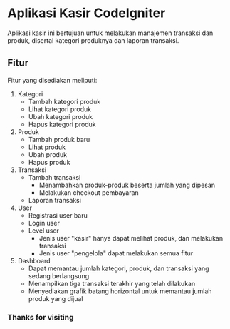 # Aplikasi Kasir CodeIgniter

Aplikasi kasir ini bertujuan untuk melakukan manajemen transaksi dan produk, disertai kategori produknya dan laporan transaksi.

## Fitur
Fitur yang disediakan meliputi:
1. Kategori
    * Tambah kategori produk
    * Lihat kategori produk
    * Ubah kategori produk
    * Hapus kategori produk
2. Produk
    * Tambah produk baru
    * Lihat produk
    * Ubah produk
    * Hapus produk
3. Transaksi 
    * Tambah transaksi
      * Menambahkan produk-produk beserta jumlah yang dipesan
      * Melakukan checkout pembayaran 
    * Laporan transaksi
4. User
    * Registrasi user baru
    * Login user
    * Level user
      * Jenis user "kasir" hanya dapat melihat produk, dan melakukan transaksi
      * Jenis user "pengelola" dapat melakukan semua fitur
5. Dashboard
    * Dapat memantau jumlah kategori, produk, dan transaksi yang sedang berlangsung
    * Menampilkan tiga transaksi terakhir yang telah dilakukan
    * Menyediakan grafik batang horizontal untuk memantau jumlah produk yang dijual


### Thanks for visiting
